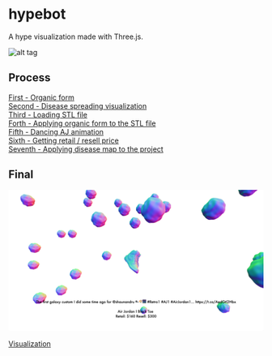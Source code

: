 # hypebot

A hype visualization made with Three.js.


![alt tag](https://66.media.tumblr.com/3bcb79dece31ce2d5d8f7c6d8abb5717/tumblr_n8d6upjamj1qmkglyo1_500.gif)


## Process

[First - Organic form](https://jimmyadg.github.io/hypebot/visual)
</br>
[Second - Disease spreading visualization](https://jimmyadg.github.io/hypebot/visual2)
</br>
[Third - Loading STL file](https://jimmyadg.github.io/hypebot/visual3)
</br>
[Forth - Applying organic form to the STL file](https://jimmyadg.github.io/hypebot/visual4)
</br>
[Fifth - Dancing AJ animation](https://jimmyadg.github.io/hypebot/visual5)
</br>
[Sixth - Getting retail / resell price](https://jimmyadg.github.io/hypebot/visual6)
</br>
[Seventh - Applying disease map to the project](https://jimmyadg.github.io/hypebot/visual7)


## Final
<img src = 'https://github.com/jimmyadg/hypebot/blob/master/asset/img/img1.png' width = '1000'>

[Visualization](https://jimmyadg.github.io/hypebot/)
